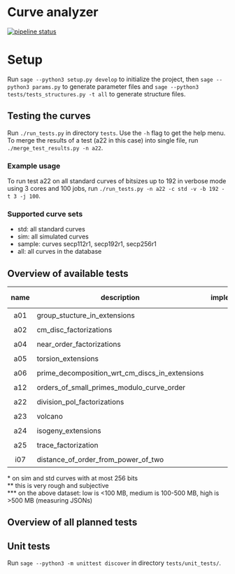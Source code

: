 # Curve analyzer

[![pipeline status](https://gitlab.fi.muni.cz/x408178/curve_analyzer/badges/master/pipeline.svg)](https://gitlab.fi.muni.cz/x408178/curve_analyzer/-/commits/master)

# Setup

Run `sage --python3 setup.py develop` to initialize the project, then `sage --python3 params.py` to generate parameter files and `sage --python3 tests/tests_structures.py -t all` to generate structure files.

## Testing the curves

Run `./run_tests.py` in directory `tests`. Use the `-h` flag to get the help menu. To merge the results of a test (a22 in this case) into single file, run `./merge_test_results.py -n a22`.

### Example usage

To run test a22 on all standard curves of bitsizes up to 192 in verbose mode using 3 cores and 100 jobs, run `./run_tests.py -n a22 -c std -v -b 192 -t 3 -j 100`.

### Supported curve sets

- std: all standard curves
- sim: all simulated curves
- sample: curves secp112r1, secp192r1, secp256r1
- all: all curves in the database

## Overview of available tests

| name    | description                                    | implemented        |  computed\*        |time req.\*\* |memory req.\*\*\*
|:-------:| -----------------------------------------------|:------------------:|:------------------:|:------------:|:---------:   
   a01    | group_stucture_in_extensions                   | :heavy_check_mark: | :x:                | high         | low
   a02    | cm_disc_factorizations                         | :heavy_check_mark: | :x:                | high         | medium
   a04    | near_order_factorizations                      | :heavy_check_mark: | :x:                | high         | high
   a05    | torsion_extensions                             | :heavy_check_mark: | :heavy_check_mark: | medium       | low
   a06    | prime_decomposition_wrt_cm_discs_in_extensions | :heavy_check_mark: | :heavy_check_mark: | high         | medium
   a12    | orders_of_small_primes_modulo_curve_order      | :heavy_check_mark: | :heavy_check_mark: | medium       | medium
   a22    | division_pol_factorizations                    | :heavy_check_mark: | :white_check_mark: | high         | high
   a23    | volcano                                        | :heavy_check_mark: | :heavy_check_mark: | high         | low
   a24    | isogeny_extensions                             | :heavy_check_mark: | :white_check_mark: | medium       | low
   a25    | trace_factorization                            | :heavy_check_mark: | :heavy_check_mark: | low          | low
   i07    | distance_of_order_from_power_of_two            | :heavy_check_mark: | :white_check_mark: | low          | low

\* on sim and std curves with at most 256 bits  
\*\* this is very rough and subjective  
\*\*\* on the above dataset: low is  <100 MB, medium is 100-500 MB, high is >500 MB (measuring JSONs)

## Overview of all planned tests

## Unit tests
Run `sage --python3 -m unittest discover` in directory `tests/unit_tests/`.